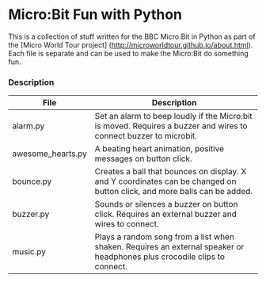 # Micro:Bit Fun with Python

This is a collection of stuff written for the BBC Micro:Bit in Python as part of the [Micro World Tour project] (http://microworldtour.github.io/about.html). 
Each file is separate and can be used to make the Micro:Bit do something fun.

### Description

File              | Description 
------------------| ------------------------------------------------------------------------|      
alarm.py | Set an alarm to beep loudly if the Micro:bit is moved. Requires a buzzer and wires to connect buzzer to microbit.|
awesome_hearts.py | A beating heart animation, positive messages on button click.           |
bounce.py         | Creates a ball that bounces on display. X and Y coordinates can be changed on button click, and more balls can be added. |
buzzer.py         | Sounds or silences a buzzer on button click. Requires an external buzzer and wires to connect.|
music.py         | Plays a random song from a list when shaken. Requires an external speaker or headphones plus crocodile clips to connect.|

